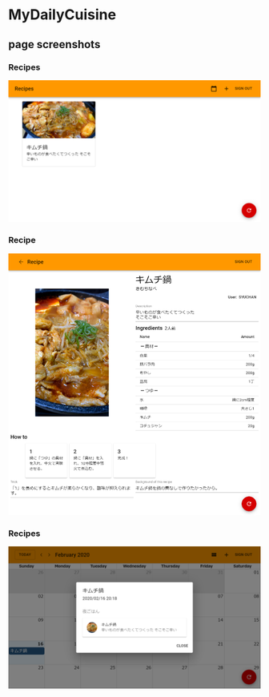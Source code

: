 # MyDailyCuisine

## page screenshots
### Recipes
![Recipes page](https://github.com/syuchan1005/MyDailyCuisine/raw/master/screenshots/recipes.png)

### Recipe
![Recipe page](https://github.com/syuchan1005/MyDailyCuisine/raw/master/screenshots/recipe.png)
### Recipes
![Calendar page](https://github.com/syuchan1005/MyDailyCuisine/raw/master/screenshots/calendar.png)
